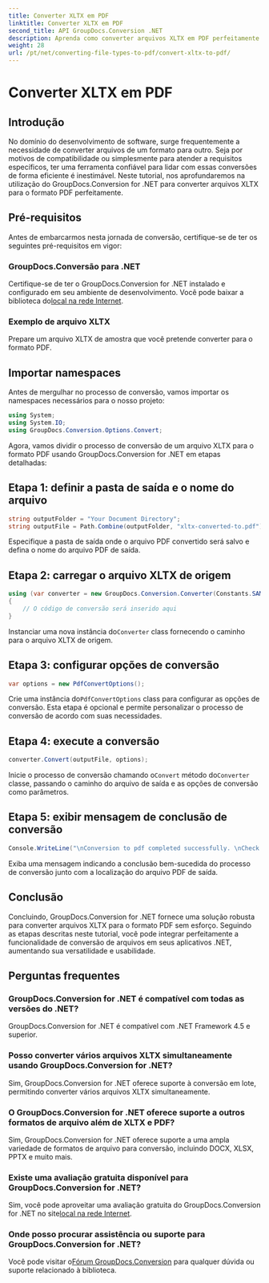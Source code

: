 ```yaml
---
title: Converter XLTX em PDF
linktitle: Converter XLTX em PDF
second_title: API GroupDocs.Conversion .NET
description: Aprenda como converter arquivos XLTX em PDF perfeitamente usando GroupDocs.Conversion for .NET. Aumente a versatilidade dos seus aplicativos .NET.
weight: 28
url: /pt/net/converting-file-types-to-pdf/convert-xltx-to-pdf/
---
```


# Converter XLTX em PDF

## Introdução
No domínio do desenvolvimento de software, surge frequentemente a necessidade de converter arquivos de um formato para outro. Seja por motivos de compatibilidade ou simplesmente para atender a requisitos específicos, ter uma ferramenta confiável para lidar com essas conversões de forma eficiente é inestimável. Neste tutorial, nos aprofundaremos na utilização do GroupDocs.Conversion for .NET para converter arquivos XLTX para o formato PDF perfeitamente. 
## Pré-requisitos
Antes de embarcarmos nesta jornada de conversão, certifique-se de ter os seguintes pré-requisitos em vigor:
### GroupDocs.Conversão para .NET
 Certifique-se de ter o GroupDocs.Conversion for .NET instalado e configurado em seu ambiente de desenvolvimento. Você pode baixar a biblioteca do[local na rede Internet](https://releases.groupdocs.com/conversion/net/).
### Exemplo de arquivo XLTX
Prepare um arquivo XLTX de amostra que você pretende converter para o formato PDF.

## Importar namespaces
Antes de mergulhar no processo de conversão, vamos importar os namespaces necessários para o nosso projeto:

```csharp
using System;
using System.IO;
using GroupDocs.Conversion.Options.Convert;
```

Agora, vamos dividir o processo de conversão de um arquivo XLTX para o formato PDF usando GroupDocs.Conversion for .NET em etapas detalhadas:
## Etapa 1: definir a pasta de saída e o nome do arquivo
```csharp
string outputFolder = "Your Document Directory";
string outputFile = Path.Combine(outputFolder, "xltx-converted-to.pdf");
```
Especifique a pasta de saída onde o arquivo PDF convertido será salvo e defina o nome do arquivo PDF de saída.
## Etapa 2: carregar o arquivo XLTX de origem
```csharp
using (var converter = new GroupDocs.Conversion.Converter(Constants.SAMPLE_XLTX))
{
    // O código de conversão será inserido aqui
}
```
 Instanciar uma nova instância do`Converter` class fornecendo o caminho para o arquivo XLTX de origem.
## Etapa 3: configurar opções de conversão
```csharp
var options = new PdfConvertOptions();
```
 Crie uma instância do`PdfConvertOptions` class para configurar as opções de conversão. Esta etapa é opcional e permite personalizar o processo de conversão de acordo com suas necessidades.
## Etapa 4: execute a conversão
```csharp
converter.Convert(outputFile, options);
```
 Inicie o processo de conversão chamando o`Convert` método do`Converter` classe, passando o caminho do arquivo de saída e as opções de conversão como parâmetros.
## Etapa 5: exibir mensagem de conclusão de conversão
```csharp
Console.WriteLine("\nConversion to pdf completed successfully. \nCheck output in {0}", outputFolder);
```
Exiba uma mensagem indicando a conclusão bem-sucedida do processo de conversão junto com a localização do arquivo PDF de saída.

## Conclusão
Concluindo, GroupDocs.Conversion for .NET fornece uma solução robusta para converter arquivos XLTX para o formato PDF sem esforço. Seguindo as etapas descritas neste tutorial, você pode integrar perfeitamente a funcionalidade de conversão de arquivos em seus aplicativos .NET, aumentando sua versatilidade e usabilidade.
## Perguntas frequentes
### GroupDocs.Conversion for .NET é compatível com todas as versões do .NET?
GroupDocs.Conversion for .NET é compatível com .NET Framework 4.5 e superior.
### Posso converter vários arquivos XLTX simultaneamente usando GroupDocs.Conversion for .NET?
Sim, GroupDocs.Conversion for .NET oferece suporte à conversão em lote, permitindo converter vários arquivos XLTX simultaneamente.
### O GroupDocs.Conversion for .NET oferece suporte a outros formatos de arquivo além de XLTX e PDF?
Sim, GroupDocs.Conversion for .NET oferece suporte a uma ampla variedade de formatos de arquivo para conversão, incluindo DOCX, XLSX, PPTX e muito mais.
### Existe uma avaliação gratuita disponível para GroupDocs.Conversion for .NET?
 Sim, você pode aproveitar uma avaliação gratuita do GroupDocs.Conversion for .NET no site[local na rede Internet](https://releases.groupdocs.com/).
### Onde posso procurar assistência ou suporte para GroupDocs.Conversion for .NET?
 Você pode visitar o[Fórum GroupDocs.Conversion](https://forum.groupdocs.com/c/conversion/11) para qualquer dúvida ou suporte relacionado à biblioteca.